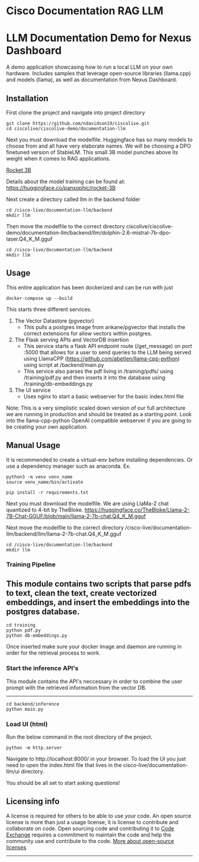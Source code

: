 # Cisco Documentation RAG LLM

# LLM Documentation Demo for Nexus Dashboard

A demo application showcasing how to run a local LLM on your own hardware. Includes samples that leverage open-source libraries (llama.cpp) and models (llama), as well as documentation from Nexus Dashboard.

## Installation

First clone the project and navigate into project directory
```
git clone https://github.com/ndavidson19/ciscolive.git
cd ciscolive/ciscolive-demo/documentation-llm
```

Next you must download the modelfile. Huggingface has so many models to choose from and all have very elaborate names. We will be choosing a DPO finetuned version of StableLM. This small 3B model punches above its weight when it comes to RAG applications. 

[Rocket 3B](https://huggingface.co/TheBloke/rocket-3B-GGUF/blob/main/rocket-3b.Q4_K_M.gguf)

Details about the model training can be found at: https://huggingface.co/pansophic/rocket-3B

Next create a directory called llm in the backend folder
```
cd /cisco-live/documentation-llm/backend
mkdir llm
```

Then move the modelfile to the correct directory ciscolive/ciscolive-demo/documentation-llm/backend/llm/dolphin-2.6-mistral-7b-dpo-laser.Q4_K_M.gguf
```
cd /cisco-live/documentation-llm/backend
mkdir llm
```

## Usage 

This entire application has been dockerized and can be run with just
```
docker-compose up --build
```
This starts three different services.
1. The Vector Datastore (pgvector)
   - This pulls a postgres image from ankane/pgvector that installs the correct extensions for allow vectors within postgres.
2. The Flask serving APIs and VectorDB insertion
   - This service starts a flask API endpoint route (/get_message) on port :5000 that allows for a user to send queries to the LLM being served using LlamaCPP (https://github.com/abetlen/llama-cpp-python) using script at /backend/main.py
   - This service also parses the pdf living in /training/pdfs/ using /training/pdf.py and then inserts it into the database using /training/db-embeddings.py
3. The UI service
   - Uses nginx to start a basic webserver for the basic index.html file

Note: This is a very simplistic scaled down version of our full architecture we are running in production and should be treated as a starting point. Look into the llama-cpp-python OpenAI compatible webserver if you are going to be creating your own application.


## Manual Usage

It is recommended to create a virtual-env before installing dependencies. Or use a dependency manager such as anaconda.
Ex.

```
python3 -m venv venv_name
source venv_name/bin/activate
```

```
pip install -r requirements.txt
```

Next you must download the modelfile. We are using LlaMa-2 chat quantized to 4-bit by TheBloke.
https://huggingface.co/TheBloke/Llama-2-7B-Chat-GGUF/blob/main/llama-2-7b-chat.Q4_K_M.gguf

Next move the modelfile to the correct directory /cisco-live/documentation-llm/backend/llm/llama-2-7b-chat.Q4_K_M.gguf
```
cd /cisco-live/documentation-llm/backend
mkdir llm
```

### Training Pipeline 
This module contains two scripts that parse pdfs to text, clean the text, create vectorized embeddings, and insert the embeddings into the postgres database. 
---
```
cd training
python pdf.py
python db-embeddings.py
```
Once inserted make sure your docker image and daemon are running in order for the retrieval process to work.

### Start the inference API's
This module contains the API's neccessary in order to combine the user prompt with the retrieved information from the vector DB.

---
```
cd backend/inference
python main.py
```

### Load UI (html)
Run the below command in the root directory of the project.
```
python -m http.server
```
Navigate to http://localhost:8000/ in your browser.
To load the UI you just need to open the index.html file that lives in the cisco-live/documentation-llm/ui directory. 

You should be all set to start asking questions!


## Licensing info

A license is required for others to be able to use your code. An open source license is more than just a usage license, it is license to contribute and collaborate on code. Open sourcing code and contributing it to [Code Exchange](https://developer.cisco.com/codeexchange/) requires a commitment to maintain the code and help the community use and contribute to the code. 
[More about open-source licenses](https://github.com/CiscoDevNet/code-exchange-repo-template/blob/main/manual-sample-repo/open-source_license_guide.md)

----


